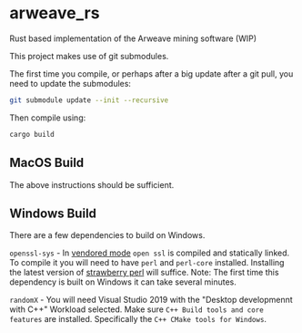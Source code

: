# arweave_rs
Rust based implementation of the Arweave mining software (WIP)

This project makes use of git submodules.

The first time you compile, or perhaps after a big update after a git pull, you need to update the submodules:

```bash
git submodule update --init --recursive
```
Then compile using:
```bash 
cargo build
```
## MacOS Build
The above instructions should be sufficient.

## Windows Build
There are a few dependencies to build on Windows.

`openssl-sys` - In [vendored mode](https://docs.rs/openssl/latest/openssl/) `open ssl` is compiled and statically linked. To compile it you will need to have `perl` and `perl-core` installed. Installing the latest version of [strawberry perl](https://strawberryperl.com/releases.html) will suffice. Note: The first time this dependency is built on Windows it can take several minutes.

`randomX` - You will need Visual Studio 2019 with the "Desktop developmennt with C++" Workload selected. Make sure `C++ Build tools and core features` are installed. Specifically the `C++ CMake tools for Windows`.
